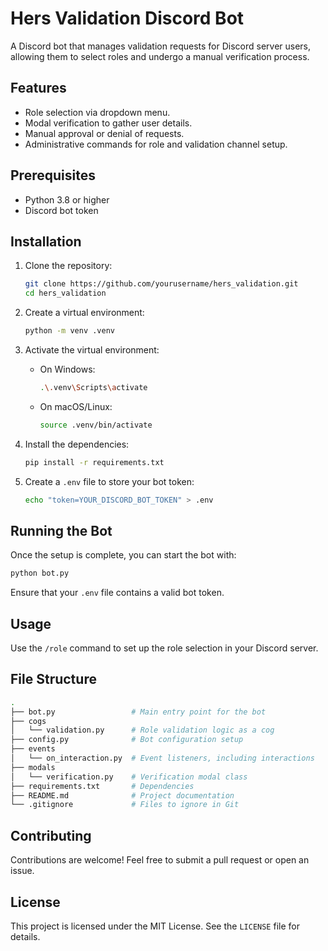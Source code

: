 
# Hers Validation Discord Bot

A Discord bot that manages validation requests for Discord server users, allowing them to select roles and undergo a manual verification process.

## Features
- Role selection via dropdown menu.
- Modal verification to gather user details.
- Manual approval or denial of requests.
- Administrative commands for role and validation channel setup.

## Prerequisites
- Python 3.8 or higher
- Discord bot token

## Installation

1. Clone the repository:

    ```sh
    git clone https://github.com/yourusername/hers_validation.git
    cd hers_validation
    ```

2. Create a virtual environment:

    ```sh
    python -m venv .venv
    ```

3. Activate the virtual environment:

    - On Windows:

      ```sh
      .\.venv\Scripts\activate
      ```

    - On macOS/Linux:

      ```sh
      source .venv/bin/activate
      ```

4. Install the dependencies:

    ```sh
    pip install -r requirements.txt
    ```

5. Create a `.env` file to store your bot token:

    ```sh
    echo "token=YOUR_DISCORD_BOT_TOKEN" > .env
    ```

## Running the Bot

Once the setup is complete, you can start the bot with:

```sh
python bot.py
```

Ensure that your `.env` file contains a valid bot token.

## Usage

Use the `/role` command to set up the role selection in your Discord server.

## File Structure

```sh
.
├── bot.py                 # Main entry point for the bot
├── cogs
│   └── validation.py      # Role validation logic as a cog
├── config.py              # Bot configuration setup
├── events
│   └── on_interaction.py  # Event listeners, including interactions
├── modals
│   └── verification.py    # Verification modal class
├── requirements.txt       # Dependencies
├── README.md              # Project documentation
└── .gitignore             # Files to ignore in Git
```

## Contributing

Contributions are welcome! Feel free to submit a pull request or open an issue.

## License

This project is licensed under the MIT License. See the `LICENSE` file for details.
